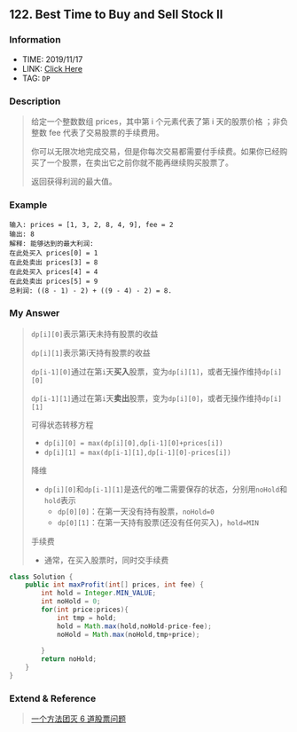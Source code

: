 ## 122. Best Time to Buy and Sell Stock II

### Information

* TIME: 2019/11/17
* LINK: [Click Here](   https://leetcode-cn.com/problems/best-time-to-buy-and-sell-stock-with-transaction-fee/   )
* TAG: `DP`

### Description

> 给定一个整数数组 prices，其中第 i 个元素代表了第 i 天的股票价格 ；非负整数 fee 代表了交易股票的手续费用。
>
> 你可以无限次地完成交易，但是你每次交易都需要付手续费。如果你已经购买了一个股票，在卖出它之前你就不能再继续购买股票了。
>
> 返回获得利润的最大值。
>

### Example

```text
输入: prices = [1, 3, 2, 8, 4, 9], fee = 2
输出: 8
解释: 能够达到的最大利润:  
在此处买入 prices[0] = 1
在此处卖出 prices[3] = 8
在此处买入 prices[4] = 4
在此处卖出 prices[5] = 9
总利润: ((8 - 1) - 2) + ((9 - 4) - 2) = 8.

```

### My Answer

> `dp[i][0]`表示第i天未持有股票的收益
>
> `dp[i][1]`表示第i天持有股票的收益
>
> `dp[i-1][0]`通过在第`i`天**买入**股票，变为`dp[i][1]`，或者无操作维持`dp[i][0]`
>
> `dp[i-1][1]`通过在第`i`天**卖出**股票，变为`dp[i][0]`，或者无操作维持`dp[i][1]`
>
> 可得状态转移方程
>
> * `dp[i][0] = max(dp[i][0],dp[i-1][0]+prices[i])`
> * `dp[i][1] = max(dp[i-1][1],dp[i-1][0]-prices[i])`
>
> 降维
>
> * `dp[i][0]`和`dp[i-1][1]`是迭代的唯二需要保存的状态，分别用`noHold`和`hold`表示
>   * `dp[0][0]`：在第一天没有持有股票，`noHold=0`
>   * `dp[0][1]`：在第一天持有股票(还没有任何买入)，`hold=MIN`
>
> 手续费
>
> * 通常，在买入股票时，同时交手续费

```java
class Solution {
    public int maxProfit(int[] prices, int fee) {
        int hold = Integer.MIN_VALUE;
        int noHold = 0;
        for(int price:prices){
            int tmp = hold;
            hold = Math.max(hold,noHold-price-fee);   
            noHold = Math.max(noHold,tmp+price);
            
        }
        return noHold;
    }
}
```

### Extend & Reference

>  [一个方法团灭 6 道股票问题](https://leetcode-cn.com/problems/best-time-to-buy-and-sell-stock-with-cooldown/solution/yi-ge-fang-fa-tuan-mie-6-dao-gu-piao-wen-ti-by-lab/) 

